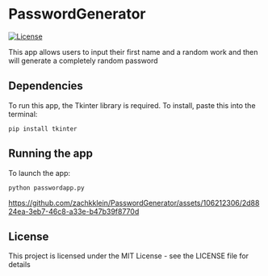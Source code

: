 # PasswordGenerator
 [![License](https://img.shields.io/badge/license-MIT-blue)](./LICENSE)
 
This app allows users to input their first name and a random work and then will generate a completely random password

## Dependencies
To run this app, the Tkinter library is required. To install, paste this into the terminal:

``` 
pip install tkinter
 ```

## Running the app
To launch the app:

``` 
python passwordapp.py
```

https://github.com/zachkklein/PasswordGenerator/assets/106212306/2d8824ea-3eb7-46c8-a33e-b47b39f8770d

## License

This project is licensed under the MIT License - see the LICENSE file for details
